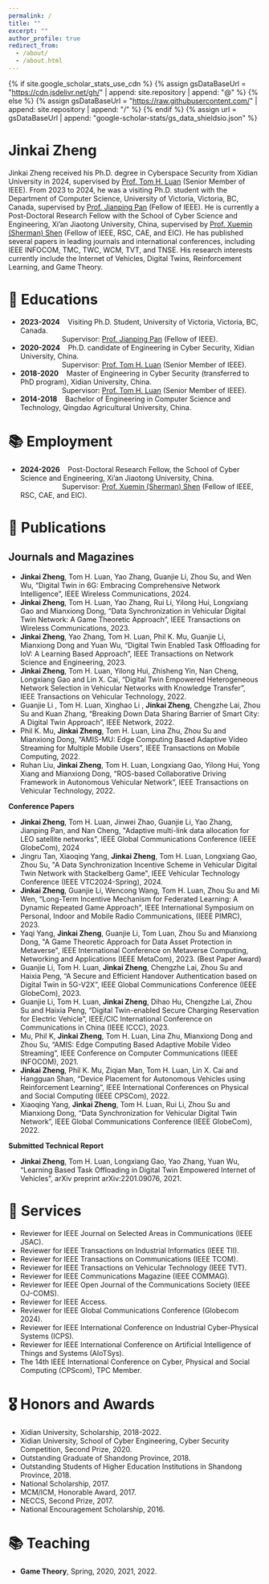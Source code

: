 ```yaml
---
permalink: /
title: ""
excerpt: ""
author_profile: true
redirect_from: 
  - /about/
  - /about.html
---
```


{% if site.google_scholar_stats_use_cdn %}
{% assign gsDataBaseUrl = "https://cdn.jsdelivr.net/gh/" | append: site.repository | append: "@" %}
{% else %}
{% assign gsDataBaseUrl = "https://raw.githubusercontent.com/" | append: site.repository | append: "/" %}
{% endif %}
{% assign url = gsDataBaseUrl | append: "google-scholar-stats/gs_data_shieldsio.json" %}

<span class='anchor' id='about-me'></span>
# Jinkai Zheng #

Jinkai Zheng received his Ph.D. degree in Cyberspace Security from Xidian University in 2024, supervised by [Prof. Tom H. Luan](https://web.xidian.edu.cn/luanhao/) (Senior Member of IEEE). From 2023 to 2024, he was a visiting Ph.D. student with the Department of Computer Science, University of Victoria, Victoria, BC, Canada, supervised by [Prof. Jianping Pan](http://webhome.cs.uvic.ca/~pan/) (Fellow of IEEE). He is currently a Post-Doctoral Research Fellow with the School of Cyber Science and Engineering, Xi’an Jiaotong University, China, supervised by [Prof. Xuemin (Sherman) Shen](https://uwaterloo.ca/scholar/sshen) (Fellow of IEEE, RSC, CAE, and EIC). He has published several papers in leading journals and international conferences, including IEEE INFOCOM, TMC, TWC, WCM, TVT, and TNSE. His research interests currently include the Internet of Vehicles, Digital Twins, Reinforcement Learning, and Game Theory.

# 📖 Educations
- **2023-2024**  &nbsp;&nbsp;&nbsp;Visiting Ph.D. Student, University of Victoria, Victoria, BC, Canada.  
&nbsp;&nbsp;&nbsp;&nbsp;&nbsp;&nbsp;&nbsp;&nbsp;&nbsp;&nbsp;&nbsp;&nbsp;&nbsp;&nbsp;&nbsp;&nbsp;&nbsp;&nbsp;&nbsp;&nbsp;&nbsp;Supervisor: [Prof. Jianping Pan](http://webhome.cs.uvic.ca/~pan/) (Fellow of IEEE).  
- **2020-2024**  &nbsp;&nbsp;&nbsp;Ph.D. candidate of Engineering in Cyber Security, Xidian University, China.  
&nbsp;&nbsp;&nbsp;&nbsp;&nbsp;&nbsp;&nbsp;&nbsp;&nbsp;&nbsp;&nbsp;&nbsp;&nbsp;&nbsp;&nbsp;&nbsp;&nbsp;&nbsp;&nbsp;&nbsp;&nbsp;Supervisor: [Prof. Tom H. Luan](https://gr.xjtu.edu.cn/en/web/tom.luan/home) (Senior Member of IEEE).
- **2018-2020**  &nbsp;&nbsp;&nbsp;Master of Engineering in Cyber Security (transferred to PhD program), Xidian University, China.  
&nbsp;&nbsp;&nbsp;&nbsp;&nbsp;&nbsp;&nbsp;&nbsp;&nbsp;&nbsp;&nbsp;&nbsp;&nbsp;&nbsp;&nbsp;&nbsp;&nbsp;&nbsp;&nbsp;&nbsp;&nbsp;Supervisor: [Prof. Tom H. Luan](https://gr.xjtu.edu.cn/en/web/tom.luan/home) (Senior Member of IEEE).
- **2014-2018**  &nbsp;&nbsp;&nbsp;Bachelor of Engineering in Computer Science and Technology, Qingdao Agricultural University, China.

# 📚 Employment
- **2024-2026** &nbsp;&nbsp;&nbsp;Post-Doctoral Research Fellow, the School of Cyber Science and Engineering, Xi’an Jiaotong University, China.  
&nbsp;&nbsp;&nbsp;&nbsp;&nbsp;&nbsp;&nbsp;&nbsp;&nbsp;&nbsp;&nbsp;&nbsp;&nbsp;&nbsp;&nbsp;&nbsp;&nbsp;&nbsp;&nbsp;&nbsp;&nbsp;Supervisor: [Prof. Xuemin (Sherman) Shen](https://uwaterloo.ca/scholar/sshen) (Fellow of IEEE, RSC, CAE, and EIC). 

# 📝 Publications 
## **Journals and Magazines**
- **Jinkai Zheng**, Tom H. Luan, Yao Zhang, Guanjie Li, Zhou Su, and Wen Wu, “Digital Twin in 6G: Embracing Comprehensive Network Intelligence”, IEEE Wireless Communications, 2024.
- **Jinkai Zheng**, Tom H. Luan, Yao Zhang, Rui Li, Yilong Hui, Longxiang Gao and Mianxiong Dong,  “Data Synchronization in Vehicular Digital Twin Network: A Game Theoretic Approach”, IEEE Transactions on Wireless Communications, 2023.
- **Jinkai Zheng**, Yao Zhang, Tom H. Luan, Phil K. Mu, Guanjie Li, Mianxiong Dong and Yuan Wu, “Digital Twin Enabled Task Offloading for IoV: A Learning Based Approach”, IEEE Transactions on Network Science and Engineering, 2023.
- **Jinkai Zheng**, Tom H. Luan, Yilong Hui, Zhisheng Yin, Nan Cheng, Longxiang Gao and Lin X. Cai, “Digital Twin Empowered Heterogeneous Network Selection in Vehicular Networks with Knowledge Transfer”, IEEE Transactions on Vehicular Technology, 2022.
- Guanjie Li , Tom H. Luan, Xinghao Li , **Jinkai Zheng**, Chengzhe Lai, Zhou Su and Kuan Zhang, “Breaking Down Data Sharing Barrier of Smart City: A Digital Twin Approach”, IEEE Network, 2022.
- Phil K. Mu, **Jinkai Zheng**, Tom H. Luan, Lina Zhu, Zhou Su and Mianxiong Dong, “AMIS-MU: Edge Computing Based Adaptive Video Streaming for Multiple Mobile Users”, IEEE Transactions on Mobile Computing, 2022.
- Ruhan Liu, **Jinkai Zheng**, Tom H. Luan, Longxiang Gao, Yilong Hui, Yong Xiang and Mianxiong Dong, “ROS-based Collaborative Driving Framework in Autonomous Vehicular Network”, IEEE Transactions on Vehicular Technology, 2022.

**Conference Papers**
- **Jinkai Zheng**, Tom H. Luan, Jinwei Zhao, Guanjie Li, Yao Zhang, Jianping Pan, and Nan Cheng, "Adaptive multi-link data allocation for LEO satellite networks", IEEE Global Communications Conference (IEEE GlobeCom), 2024
- Jingru Tan, Xiaoqing Yang, **Jinkai Zheng**, Tom H. Luan, Longxiang Gao, Zhou Su, "A Data Synchronization Incentive Scheme in Vehicular Digital Twin Network with Stackelberg Game", IEEE Vehicular Technology Conference (IEEE VTC2024-Spring), 2024. 
- **Jinkai Zheng**, Guanjie Li, Wencong Wang, Tom H. Luan, Zhou Su and Mi Wen, “Long-Term Incentive Mechanism for Federated Learning: A Dynamic Repeated Game Approach”, IEEE International Symposium on Personal, Indoor and Mobile Radio Communications, (IEEE PIMRC), 2023.
- Yaqi Yang, **Jinkai Zheng**, Guanjie Li, Tom Luan, Zhou Su and Mianxiong Dong, "A Game Theoretic Approach for Data Asset Protection in Metaverse", IEEE International Conference on Metaverse Computing, Networking and Applications (IEEE MetaCom), 2023. (Best Paper Award)
- Guanjie Li, Tom H. Luan, **Jinkai Zheng**, Chengzhe Lai, Zhou Su and Haixia Peng, “A Secure and Efficient Handover Authentication based on Digital Twin in 5G-V2X”, IEEE Global Communications Conference (IEEE GlobeCom), 2023.
- Guanjie Li, Tom H. Luan, **Jinkai Zheng**, Dihao Hu, Chengzhe Lai, Zhou Su and Haixia Peng, “Digital Twin-enabled Secure Charging Reservation for Electric Vehicle”, IEEE/CIC International Conference on Communications in China (IEEE ICCC), 2023.
- Mu, Phil K, **Jinkai Zheng**, Tom H. Luan, Lina Zhu, Mianxiong Dong and Zhou Su, “AMIS: Edge Computing Based Adaptive Mobile Video Streaming”, IEEE Conference on Computer Communications (IEEE INFOCOM), 2021.
- **Jinkai Zheng**, Phil K. Mu, Ziqian Man, Tom H. Luan, Lin X. Cai and Hangguan Shan, “Device Placement for Autonomous Vehicles using Reinforcement Learning”, IEEE International Conferences on Physical and Social Computing (IEEE CPSCom), 2022.
- Xiaoqing Yang, **Jinkai Zheng**, Tom H. Luan, Rui Li, Zhou Su and Mianxiong Dong, “Data Synchronization for Vehicular Digital Twin Network”, IEEE Global Communications Conference (IEEE GlobeCom), 2022.

**Submitted Technical Report**
- **Jinkai Zheng**, Tom H. Luan, Longxiang Gao, Yao Zhang, Yuan Wu, “Learning Based Task Offloading in Digital Twin Empowered Internet of Vehicles”, arXiv preprint arXiv:2201.09076, 2021.

# 💬 Services
- Reviewer for IEEE Journal on Selected Areas in Communications (IEEE JSAC).
- Reviewer for IEEE Transactions on Industrial Informatics (IEEE TII).
- Reviewer for IEEE Transactions on Communications (IEEE TCOM).
- Reviewer for IEEE Transactions on Vehicular Technology (IEEE TVT).
- Reviewer for IEEE Communications Magazine (IEEE COMMAG).
- Reviewer for IEEE Open Journal of the Communications Society (IEEE OJ-COMS).
- Reviewer for IEEE Access.
- Reviewer for IEEE Global Communications Conference (Globecom 2024).
- Reviewer for IEEE International Conference on Industrial Cyber-Physical Systems (ICPS).
- Reviewer for IEEE International Conference on Artificial Intelligence of Things and Systems (AIoTSys).
- The 14th IEEE International Conference on Cyber, Physical and Social Computing (CPScom), TPC Member.


# 🎖 Honors and Awards
- Xidian University, Scholarship, 2018-2022. 
- Xidian University, School of Cyber Engineering, Cyber Security Competition, Second Prize, 2020.
- Outstanding Graduate of Shandong Province, 2018.
- Outstanding Students of Higher Education Institutions in Shandong Province, 2018.
- National Scholarship, 2017.
- MCM/ICM, Honorable Award, 2017.
- NECCS, Second Prize, 2017.
- National Encouragement Scholarship, 2016.

# 📚 Teaching
- **Game Theory**, Spring, 2020, 2021, 2022.

